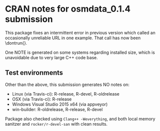 # CRAN notes for osmdata_0.1.4 submission

This package fixes an intermittent error in previous version which called an occasionally unreliable URL in one example. That call has now been \dontrun{}.

One NOTE is generated on some systems regarding installed size, which is unavoidable due to very large C++ code base.

## Test environments

Other than the above, this submission generates NO notes on:
* Linux (via Travis-ci): R-release, R-devel, R-oldrelease
* OSX (via Travis-ci): R-release
* Windows Visual Studio 2015 x64 (via appveyor)
* win-builder: R-oldrelease, R-release, R-devel

Package also checked using `Clang++ -Weverything`, and both local memory sanitzer and `rocker/r-devel-san` with clean results.
